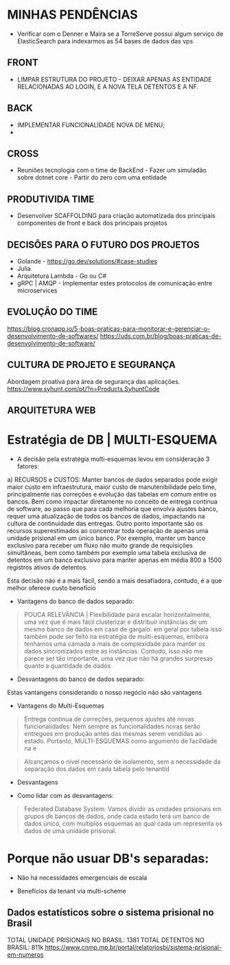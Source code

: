 # MINHAS PENDÊNCIAS
* Verificar com o Denner e Maira se a TorreServe possui algum serviço de ElasticSearch para indexarmos as 54 bases de dados das vps

## FRONT
* LIMPAR ESTRUTURA DO PROJETO - DEIXAR APENAS AS ENTIDADE RELACIONADAS AO LOGIN, E A NOVA TELA DETENTOS E A NF.

## BACK
* IMPLEMENTAR FUNCIONALIDADE NOVA DE MENU;
* 

## CROSS
* Reuniões tecnologia com o time de BackEnd - Fazer um simuladão sobre dotnet core - Partir do zero com uma entidade

## PRODUTIVIDA TIME
* Desenvolver SCAFFOLDING para criação automatizada dos principais componentes de front e back dos principais projetos 

## DECISÕES PARA O FUTURO DOS PROJETOS
* Golande - https://go.dev/solutions/#case-studies
* Julia
* Arquitetura Lambda - Go ou C#
* gRPC | AMQP - Implementar estes protocolos de comunicação entre microservices

## EVOLUÇÃO DO TIME
https://blog.cronapp.io/5-boas-praticas-para-monitorar-e-gerenciar-o-desenvolvimento-de-softwares/
https://uds.com.br/blog/boas-praticas-de-desenvolvimento-de-software/

## CULTURA DE PROJETO E SEGURANÇA
Abordagem proativa para área de segurança das aplicações.
https://www.syhunt.com/pt/?n=Products.SyhuntCode

## ARQUITETURA WEB

# Estratégia de DB | MULTI-ESQUEMA
* A decisão pela estratégia multi-esquemas levou em consideração 3 fatores:

a) RECURSOS e CUSTOS: Manter bancos de dados separados pode exigir maior custo em infraestrutura, maior custo de manutenibilidade pelo time, principalmente nas correções e evolução das tabelas em comum entre os bancos. Bem como impactar diretamente no conceito de entrega contínua de software, ao passo que para cada melhoria que envolva ajustes banco, requer uma atualização de todos os bancos de dados, impactando na cultura de continuidade das entregas.
Outro ponto importante são os recursos superestimados ao concentrar toda operação de apenas uma unidade prisional em um único banco. Por exemplo, manter um banco exclusivo para receber um fluxo não muito grande de requisições simultâneas, bem como também por exemplo uma tabela exclusiva de detentos em um banco exclusivo para manter apenas em média 800 a 1500 registros ativos de detentos.

Esta decisão não é a mais fácil, sendo a mais desafiadora, contudo, é a que melhor oferece custo benefício 

* Vantagens do banco de dados separado:
> POUCA RELEVÂNCIA | Flexibilidade para escalar horizontalmente, uma vez que é mais fácil clusterizar e distribuir instâncias de um mesmo banco de dados em caso de gargalo.  em geral por tabela isso também pode ser feito na estratégia de multi-esquemas, embora tenhamos uma camada a mais de complexidade para manter os dados sincronizados estre as instâncias.
> Contudo, isso não me parece ser tão importante, uma vez que não há grandes surpresas quanto a quantidade de dados
>

* Desvantagens do banco de dados separado:
> 

Estas vantangens considerando o nosso negócio não são vantagens 

* Vantagens do Multi-Esquemas
> Entrega contínua de correções, pequenos ajustes até novas funcionalidades: Nem sempre as funcionalidades novas serão entregues em produção antes das mesmas serem vendidas ao estado. Portanto, MULTI-ESQUEMAS como argumento de facilidade na e

> Alcançamos o nível necessário de isolamento, sem a necessidade da separação dos dados em cada tabela pelo tenantId

* Desvantagens

* Como lidar com as desvantagens:
> Federated Database System: Vamos dividir as unidades prisionais em grupos de bancos de dados, onde cada estado terá um banco de dados único, com multiplos esquemas ao qual cada um representa os dados de uma unidade prisional.

# Porque não usuar DB's separadas:

* Não há necessidades emergenciais de escala 

* Benefícios da tenant via multi-scheme


## Dados estatísticos sobre o sistema prisional no Brasil
TOTAL UNIDADE PRISIONAIS NO BRASIL: 1381
TOTAL DETENTOS NO BRASIL: 811k
https://www.cnmp.mp.br/portal/relatoriosbi/sistema-prisional-em-numeros



